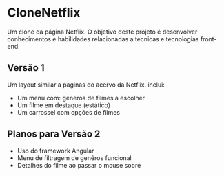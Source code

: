 # CloneNetflix
Um clone da página Netflix. O objetivo deste projeto é desenvolver conhecimentos e habilidades relacionadas a tecnicas e tecnologias front-end.

## Versão 1
Um layout similar a paginas do acervo da Netflix. 
inclui:
 - Um menu com: gêneros de filmes a escolher
 - Um filme em destaque (estático) 
 - Um carrossel com opções de filmes
 
## Planos para Versão 2
- Uso do framework Angular 
- Menu de filtragem de genêros funcional
- Detalhes do filme ao passar o mouse sobre
 
